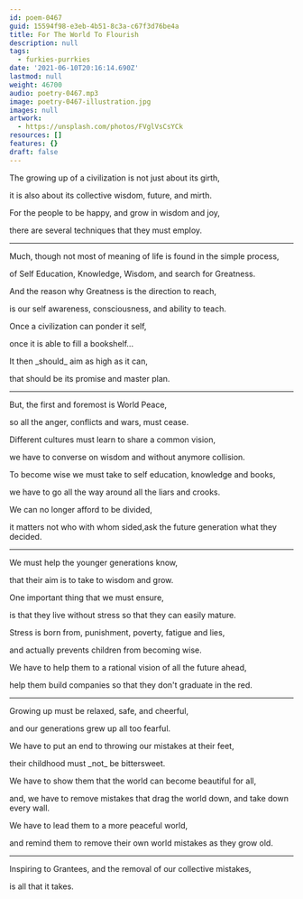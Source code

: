```yaml
---
id: poem-0467
guid: 15594f98-e3eb-4b51-8c3a-c67f3d76be4a
title: For The World To Flourish
description: null
tags:
  - furkies-purrkies
date: '2021-06-10T20:16:14.690Z'
lastmod: null
weight: 46700
audio: poetry-0467.mp3
image: poetry-0467-illustration.jpg
images: null
artwork:
  - https://unsplash.com/photos/FVglVsCsYCk
resources: []
features: {}
draft: false
---
```


The growing up of a civilization is not just about its girth,

it is also about its collective wisdom, future, and mirth.

For the people to be happy, and grow in wisdom and joy,

there are several techniques that they must employ.

---

Much, though not most of meaning of life is found in the simple process,

of Self Education, Knowledge, Wisdom, and search for Greatness.

And the reason why Greatness is the direction to reach,

is our self awareness, consciousness, and ability to teach.

Once a civilization can ponder it self,

once it is able to fill a bookshelf...

It then \_should\_ aim as high as it can,

that should be its promise and master plan.

---

But, the first and foremost is World Peace,

so all the anger, conflicts and wars, must cease.

Different cultures must learn to share a common vision,

we have to converse on wisdom and without anymore collision.

To become wise we must take to self education, knowledge and books,

we have to go all the way around all the liars and crooks.

We can no longer afford to be divided,

it matters not who with whom sided,ask the future generation what they decided.

---

We must help the younger generations know,

that their aim is to take to wisdom and grow.

One important thing that we must ensure,

is that they live without stress so that they can easily mature.

Stress is born from, punishment, poverty, fatigue and lies,

and actually prevents children from becoming wise.

We have to help them to a rational vision of all the future ahead,

help them build companies so that they don't graduate in the red.

---

Growing up must be relaxed, safe, and cheerful,

and our generations grew up all too fearful.

We have to put an end to throwing our mistakes at their feet,

their childhood must \_not\_ be bittersweet.

We have to show them that the world can become beautiful for all,

and, we have to remove mistakes that drag the world down, and take down every wall.

We have to lead them to a more peaceful world,

and remind them to remove their own world mistakes as they grow old.

---

Inspiring to Grantees, and the removal of our collective mistakes,

is all that it takes.
